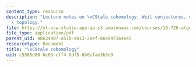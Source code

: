 ```yaml
---
content_type: resource
description: "Lecture notes on \xC9tale cohomology, Weil conjectures, curves, and\
  \ topology."
file: https://ol-ocw-studio-app-qa.s3.amazonaws.com/courses/18-726-algebraic-geometry-spring-2009/c5565e806c03cff48df56b0efae3b3e9_MIT18_726s09_lec27_etale_cohom.pdf
file_type: application/pdf
parent_uid: 48634407-a57b-9413-2aef-86e097164ee5
resourcetype: Document
title: "\xC9tale cohomology"
uid: c5565e80-6c03-cff4-8df5-6b0efae3b3e9
---
```


